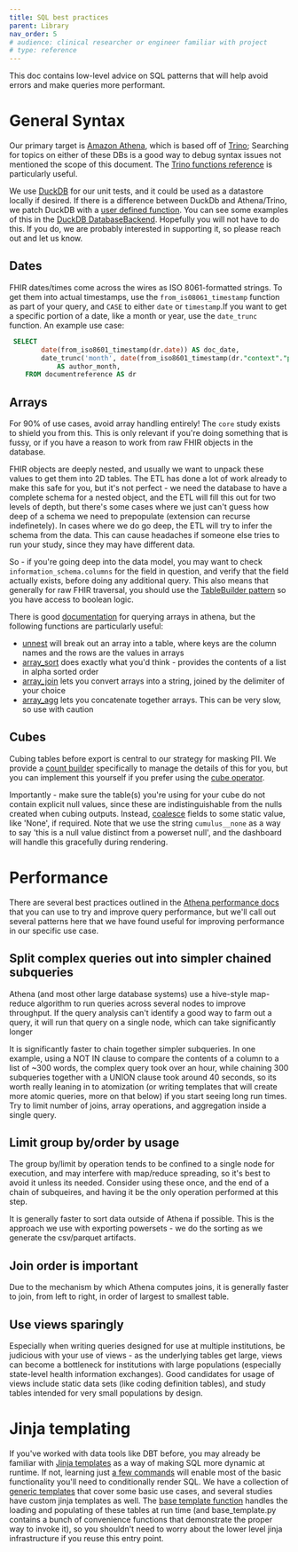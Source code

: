 ```yaml
---
title: SQL best practices
parent: Library
nav_order: 5
# audience: clinical researcher or engineer familiar with project
# type: reference
---
```


This doc contains low-level advice on SQL patterns that will help
avoid errors and make queries more performant.

# General Syntax

Our primary target is
[Amazon Athena](https://aws.amazon.com/athena/),
which is based off of
[Trino](https://trino.io/);
Searching for topics on either of these DBs is a good way to debug syntax issues
not mentioned the scope of this document. The 
[Trino functions reference](https://trino.io/docs/current/functions.html)
is particularly useful.

We use
[DuckDB](https://duckdb.org/)
for our unit tests, and it could be used as a datastore locally if desired. If there
is a difference between DuckDb and Athena/Trino, we patch DuckDB with a
[user defined function](https://duckdb.org/docs/api/python/function.html).
You can see some examples of this in the
[DuckDB DatabaseBackend](https://github.com/smart-on-fhir/cumulus-library/blob/main/cumulus_library/databases/duckdb.py#L37).
Hopefully you will not have to do this. If you do, we are probably interested
in supporting it, so please reach out and let us know.

## Dates

FHIR dates/times come across the wires as ISO 8061-formatted strings.
To get them into actual timestamps, use the `from_is08061_timestamp` function as
part of your query, and `CASE` to either `date` or `timestamp`.If you want to get a
specific portion of a date, like a month or year, use the `date_trunc` function. 
An example use case:

```sql
 SELECT 
        date(from_iso8601_timestamp(dr.date)) AS doc_date,
        date_trunc('month', date(from_iso8601_timestamp(dr."context"."period"."start")))
            AS author_month,
    FROM documentreference AS dr
```

## Arrays

For 90% of use cases, avoid array handling entirely! The `core` study exists to shield
you from this. This is only relevant if you're doing something that is fussy, or if you
have a reason to work from raw FHIR objects in the database.

FHIR objects are deeply nested, and usually we want to unpack these values to get them
into 2D tables. The ETL has done a lot of work already to make this safe for you, but it's
not perfect - we need the database to have a complete schema for a nested object, and the
ETL will fill this out for two levels of depth, but there's some cases where we just can't
guess how deep of a schema we need to prepopulate (extension can recurse indefinetely). In
cases where we do go deep, the ETL will try to infer the schema from the data. This can cause
headaches if someone else tries to run your study, since they may have different data.

So - if you're going deep into the data model, you may want to check `information_schema.columns`
for the field in question, and verify that the field actually exists, before doing any
additional query. This also means that generally for raw FHIR traversal, you should use the
[TableBuilder pattern](https://docs.smarthealthit.org/cumulus/library/creating-sql-with-python.html#working-with-tablebuilders)
so you have access to boolean logic.

There is good 
[documentation](https://docs.aws.amazon.com/athena/latest/ug/querying-arrays.html)
for querying arrays in athena, but the following functions are particularly useful:

- [unnest](https://docs.aws.amazon.com/athena/latest/ug/filtering-with-unnest.html)
will break out an array into a table, where keys are the column names and the rows
are the values in arrays
- [array_sort](https://docs.aws.amazon.com/athena/latest/ug/sorting-arrays.html)
does exactly what you'd think - provides the contents of a list in alpha sorted order
- [array_join](https://docs.aws.amazon.com/athena/latest/ug/converting-arrays-to-strings.html)
lets you convert arrays into a string, joined by the delimiter of your choice
- [array_agg](https://docs.aws.amazon.com/athena/latest/ug/arrays-and-aggregation.html)
lets you concatenate together arrays. This can be very slow, so use with caution

## Cubes

Cubing tables before export is central to our strategy for masking PII. We provide a 
[count builder](https://github.com/smart-on-fhir/cumulus-library/blob/main/cumulus_library/statistics/counts.py)
specifically to manage the details of this for you, but you can implement this yourself
if you prefer using the
[cube operator](https://trino.io/docs/current/sql/select.html#cube).

Importantly - make sure the table(s) you're using for your cube do not contain explicit
null values, since these are indistinguishable from the nulls created when cubing outputs.
Instead,
[coalesce](https://trino.io/docs/current/functions/conditional.html#coalesce)
fields to some static value, like 'None', if required. Note that we use the
string `cumulus__none` as a way to say 'this is a null value distinct from
a powerset null', and the dashboard will handle this gracefully during rendering.

# Performance

There are several best practices outlined in the
[Athena performance docs](https://docs.aws.amazon.com/athena/latest/ug/performance-tuning.html#performance-tuning-query-optimization-techniques)
that you can use to try and improve query performance, but we'll call out several patterns
here that we have found useful for improving performance in our specific use case.

## Split complex queries out into simpler chained subqueries

Athena (and most other large database systems) use a hive-style map-reduce algorithm to
run queries across several nodes to improve throughput. If the query analysis can't identify
a good way to farm out a query, it will run that query on a single node, which can take 
significantly longer

It is significantly faster to chain together simpler subqueries. In one example, using a
NOT IN clause to compare the contents of a column to a list of ~300 words, the complex
query took over an hour, while chaining 300 subqueries together with a UNION clause
took around 40 seconds, so its worth really leaning in to atomization (or writing
templates that will create more atomic queries, more on that below) if you start seeing
long run times. Try to limit number of joins, array operations, and aggregation inside
a single query.

## Limit group by/order by usage

The group by/limit by operation tends to be confined to a single node for execution, and
may interfere with map/reduce spreading, so it's best to avoid it unless its needed. Consider
using these once, and the end of a chain of subqueires, and having it be the only operation
performed at this step.

It is generally faster to sort data outside of Athena if possible. This is the approach
we use with exporting powersets - we do the sorting as we generate the csv/parquet artifacts.

## Join order is important

Due to the mechanism by which Athena computes joins, it is generally faster to join, from
left to right, in order of largest to smallest table.

## Use views sparingly

Especially when writing queries designed for use at multiple institutions, be judicious
with your use of views - as the underlying tables get large, views can become a bottleneck
for institutions with large populations (especially state-level health information
exchanges). Good candidates for usage of views include static data sets (like coding
definition tables), and study tables intended for very small populations by design.

# Jinja templating

If you've worked with data tools like DBT before, you may already be familiar with
[Jinja templates](https://pypi.org/project/Jinja2/)
as a way of making SQL more dynamic at runtime. If not, learning just
[a few commands](https://docs.hyperquery.ai/docs/basic-syntax-overview)
will enable most of the basic functionality you'll need to conditionally render SQL.
We have a collection of 
[generic templates](https://github.com/smart-on-fhir/cumulus-library/tree/main/cumulus_library/template_sql)
that cover some basic use cases, and several studies have custom jinja templates as well. The
[base template function](https://github.com/smart-on-fhir/cumulus-library/blob/main/cumulus_library/template_sql/base_templates.py#L20)
handles the loading and populating of these tables at run time (and base_template.py
contains a bunch of convenience functions that demonstrate the proper way to invoke it),
so you shouldn't need to worry about the lower level jinja infrastructure if you reuse
this entry point.